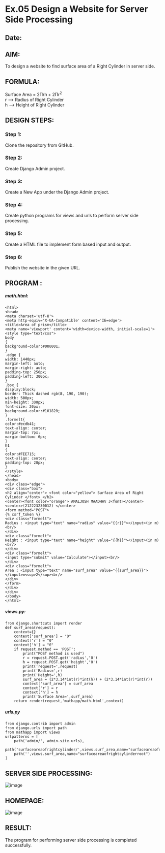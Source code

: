 # Ex.05 Design a Website for Server Side Processing
## Date:

## AIM:
To design a website to find surface area of a Right Cylinder in server side.

## FORMULA:
Surface Area = 2Πrh + 2Πr<sup>2</sup>
<br>r --> Radius of Right Cylinder
<br>h --> Height of Right Cylinder

## DESIGN STEPS:

### Step 1:
Clone the repository from GitHub.

### Step 2:
Create Django Admin project.

### Step 3:
Create a New App under the Django Admin project.

### Step 4:
Create python programs for views and urls to perform server side processing.

### Step 5:
Create a HTML file to implement form based input and output.

### Step 6:
Publish the website in the given URL.

## PROGRAM :
##### math.html:
```
<html>
<head>
<meta charset='utf-8'>
<meta http-equiv='X-UA-Compatible' content='IE=edge'>
<title>Area of prism</title>
<meta name='viewport' content='width=device-width, initial-scale=1'>
<style type="text/css">
body 
{
background-color:#000001;
}
.edge {
width: 1440px;
margin-left: auto;
margin-right: auto;
padding-top: 250px;
padding-left: 300px;
}
.box {
display:block;
border: Thick dashed rgb(8, 190, 190);
width: 500px;
min-height: 300px;
font-size: 20px;
background-color:#101820;
}
.formelt{
color:#ecdb41;
text-align: center;
margin-top: 7px;
margin-bottom: 6px;
}
h1
{
color:#FEE715;
text-align: center;
padding-top: 20px;
}
</style>
</head>
<body>
<div class="edge">
<div class="box">
<h2 align="center"> <font color="yellow"> Surface Area of Right Cylinder </font> </h2>
<center><font color="orange"> AMALJOSH MAADHAV J<font></center>
<center>(212223230012) </center>
<form method="POST">
{% csrf_token %}
<div class="formelt">
Radius : <input type="text" name="radius" value="{{r}}"></input>(in m)<br/>
</div>
<div class="formelt">
Height : <input type="text" name="height" value="{{h}}"></input>(in m)<br/>
</div>
<div class="formelt">
<input type="submit" value="Calculate"></input><br/>
</div>
<div class="formelt">
Area : <input type="text" name="surf_area" value="{{surf_area}}"></input>m<sup>2</sup><br/>
</div>
</form>
</div>
</div>
</body>
</html>
```
##### views.py:
```
from django.shortcuts import render
def surf_area(request):
    context={}
    context['surf_area'] = "0"
    context['r'] = "0"
    context['h'] = "0"
    if request.method == 'POST':
        print("POST method is used")
        r = request.POST.get('radius','0')
        h = request.POST.get('height','0')
        print('request=',request)
        print('Radius=',r)
        print('Height=',h)
        surf_area = (2*3.14*int(r)*int(h)) + (2*3.14*int(r)*int(r))
        context['surf_area'] = surf_area
        context['r'] = r
        context['h'] = h
        print('Surface Area=',surf_area)
    return render(request,'mathapp/math.html',context)
```
##### urls.py
```
from django.contrib import admin
from django.urls import path
from mathapp import views
urlpatterns = [
    path('admin/', admin.site.urls),
    path('surfaceareaofrightcylinder/',views.surf_area,name="surfaceareaofrightcylinder"),
    path('',views.surf_area,name="surfaceareaofrightcylinderroot")
]
```

## SERVER SIDE PROCESSING:
![image](https://github.com/PGHARIHARAN33/MathServer/assets/123052484/486427f4-3e6f-48e0-94fb-410482635310)


## HOMEPAGE:
![image](https://github.com/PGHARIHARAN33/MathServer/assets/123052484/698ec5c8-83bd-497c-b491-ae4ce3b98faf)


## RESULT:
The program for performing server side processing is completed successfully.
